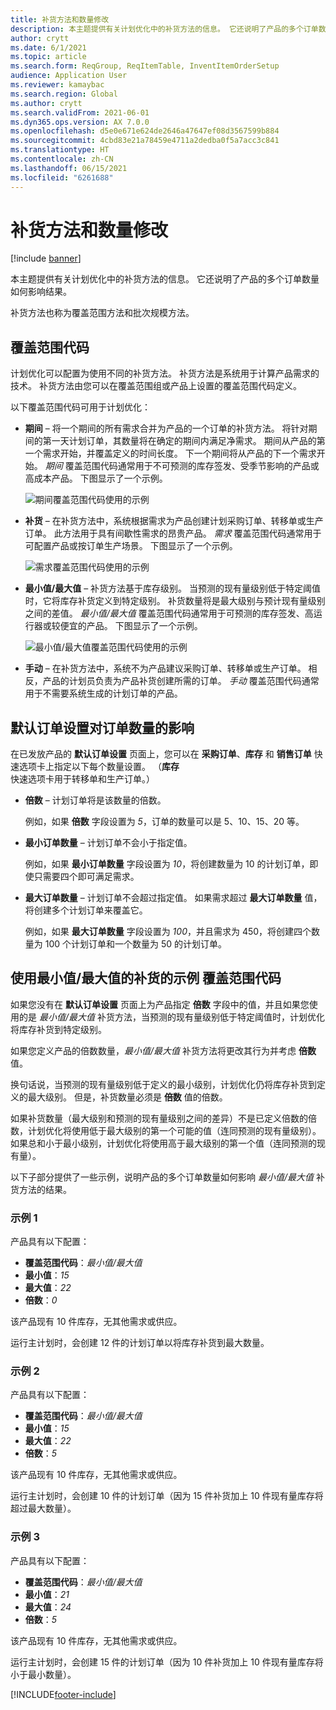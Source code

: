 ```yaml
---
title: 补货方法和数量修改
description: 本主题提供有关计划优化中的补货方法的信息。 它还说明了产品的多个订单数量如何影响结果。
author: crytt
ms.date: 6/1/2021
ms.topic: article
ms.search.form: ReqGroup, ReqItemTable, InventItemOrderSetup
audience: Application User
ms.reviewer: kamaybac
ms.search.region: Global
ms.author: crytt
ms.search.validFrom: 2021-06-01
ms.dyn365.ops.version: AX 7.0.0
ms.openlocfilehash: d5e0e671e624de2646a47647ef08d3567599b884
ms.sourcegitcommit: 4cbd83e21a78459e4711a2dedba0f5a7acc3c841
ms.translationtype: HT
ms.contentlocale: zh-CN
ms.lasthandoff: 06/15/2021
ms.locfileid: "6261688"
---
```

# <a name="replenishment-methods-and-quantity-modification"></a>补货方法和数量修改

[!include [banner](../../includes/banner.md)]

本主题提供有关计划优化中的补货方法的信息。 它还说明了产品的多个订单数量如何影响结果。

补货方法也称为覆盖范围方法和批次规模方法。

## <a name="coverage-codes"></a>覆盖范围代码

计划优化可以配置为使用不同的补货方法。 补货方法是系统用于计算产品需求的技术。 补货方法由您可以在覆盖范围组或产品上设置的覆盖范围代码定义。

以下覆盖范围代码可用于计划优化：

- **期间** – 将一个期间的所有需求合并为产品的一个订单的补货方法。 将针对期间的第一天计划订单，其数量将在确定的期间内满足净需求。 期间从产品的第一个需求开始，并覆盖定义的时间长度。 下一个期间将从产品的下一个需求开始。 *期间* 覆盖范围代码通常用于不可预测的库存签发、受季节影响的产品或高成本产品。 下图显示了一个示例。

    ![期间覆盖范围代码使用的示例](./media/coverage-code-period.png "期间覆盖范围代码使用的示例")

- **补货** – 在补货方法中，系统根据需求为产品创建计划采购订单、转移单或生产订单。 此方法用于具有间歇性需求的昂贵产品。 *需求* 覆盖范围代码通常用于可配置产品或按订单生产场景。 下图显示了一个示例。

    ![需求覆盖范围代码使用的示例](./media/coverage-code-requirement.png "需求覆盖范围代码使用的示例")

- **最小值/最大值** – 补货方法基于库存级别。 当预测的现有量级别低于特定阈值时，它将库存补货定义到特定级别。 补货数量将是最大级别与预计现有量级别之间的差值。 *最小值/最大值* 覆盖范围代码通常用于可预测的库存签发、高运行器或较便宜的产品。 下图显示了一个示例。

    ![最小值/最大值覆盖范围代码使用的示例](./media/coverage-code-min-max.png "最小值/最大值覆盖范围代码使用的示例")

- **手动** – 在补货方法中，系统不为产品建议采购订单、转移单或生产订单。 相反，产品的计划员负责为产品补货创建所需的订单。 *手动* 覆盖范围代码通常用于不需要系统生成的计划订单的产品。

## <a name="impact-of-the-order-quantity-from-default-order-settings"></a>默认订单设置对订单数量的影响

在已发放产品的 **默认订单设置** 页面上，您可以在 **采购订单**、**库存** 和 **销售订单** 快速选项卡上指定以下每个数量设置。 （**库存** 快速选项卡用于转移单和生产订单。）

- **倍数** – 计划订单将是该数量的倍数。

    例如，如果 **倍数** 字段设置为 *5*，订单的数量可以是 5、10、15、20 等。

- **最小订单数量** – 计划订单不会小于指定值。

    例如，如果 **最小订单数量** 字段设置为 *10*，将创建数量为 10 的计划订单，即使只需要四个即可满足需求。

- **最大订单数量** – 计划订单不会超过指定值。 如果需求超过 **最大订单数量** 值，将创建多个计划订单来覆盖它。

    例如，如果 **最大订单数量** 字段设置为 *100*，并且需求为 450，将创建四个数量为 100 个计划订单和一个数量为 50 的计划订单。

## <a name="examples-of-replenishment-that-use-the-minmax-coverage-code"></a>使用最小值/最大值的补货的示例 覆盖范围代码

如果您没有在 **默认订单设置** 页面上为产品指定 **倍数** 字段中的值，并且如果您使用的是 *最小值/最大值* 补货方法，当预测的现有量级别低于特定阈值时，计划优化将库存补货到特定级别。

如果您定义产品的倍数数量，*最小值/最大值* 补货方法将更改其行为并考虑 **倍数** 值。

换句话说，当预测的现有量级别低于定义的最小级别，计划优化仍将库存补货到定义的最大级别。 但是，补货数量必须是 **倍数** 值的倍数。

如果补货数量（最大级别和预测的现有量级别之间的差异）不是已定义倍数的倍数，计划优化将使用低于最大级别的第一个可能的值（连同预测的现有量级别）。 如果总和小于最小级别，计划优化将使用高于最大级别的第一个值（连同预测的现有量）。

以下子部分提供了一些示例，说明产品的多个订单数量如何影响 *最小值/最大值* 补货方法的结果。

### <a name="example-1"></a>示例 1

产品具有以下配置：

- **覆盖范围代码**：*最小值/最大值*
- **最小值**：*15*
- **最大值**：*22*
- **倍数**：*0*

该产品现有 10 件库存，无其他需求或供应。

运行主计划时，会创建 12 件的计划订单以将库存补货到最大数量。

### <a name="example-2"></a>示例 2

产品具有以下配置：

- **覆盖范围代码**：*最小值/最大值*
- **最小值**：*15*
- **最大值**：*22*
- **倍数**：*5*

该产品现有 10 件库存，无其他需求或供应。

运行主计划时，会创建 10 件的计划订单（因为 15 件补货加上 10 件现有量库存将超过最大数量）。

### <a name="example-3"></a>示例 3

产品具有以下配置：

- **覆盖范围代码**：*最小值/最大值*
- **最小值**：*21*
- **最大值**：*24*
- **倍数**：*5*

该产品现有 10 件库存，无其他需求或供应。

运行主计划时，会创建 15 件的计划订单（因为 10 件补货加上 10 件现有量库存将小于最小数量）。

[!INCLUDE[footer-include](../../../includes/footer-banner.md)]
